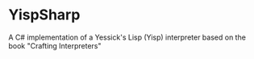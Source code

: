 # YispSharp
A C# implementation of a Yessick's Lisp (Yisp) interpreter based on the book "Crafting Interpreters"
